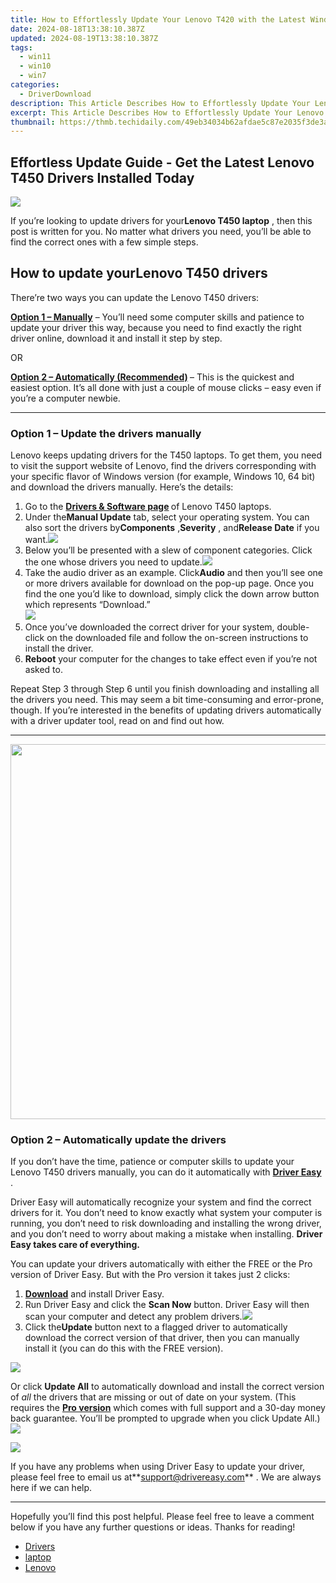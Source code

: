 ```yaml
---
title: How to Effortlessly Update Your Lenovo T420 with the Latest Windows Drivers
date: 2024-08-18T13:38:10.387Z
updated: 2024-08-19T13:38:10.387Z
tags:
  - win11
  - win10
  - win7
categories:
  - DriverDownload
description: This Article Describes How to Effortlessly Update Your Lenovo T420 with the Latest Windows Drivers
excerpt: This Article Describes How to Effortlessly Update Your Lenovo T420 with the Latest Windows Drivers
thumbnail: https://thmb.techidaily.com/49eb34034b62afdae5c87e2035f3de3aceeb872b525f1dc02b937f5f16ccbcf5.jpg
---
```


## Effortless Update Guide - Get the Latest Lenovo T450 Drivers Installed Today

![](https://images.drivereasy.com/wp-content/uploads/2019/12/image-54.png)

 If you’re looking to update drivers for your**Lenovo T450 laptop** , then this post is written for you. No matter what drivers you need, you’ll be able to find the correct ones with a few simple steps.

## How to update your**Lenovo T450** drivers

There’re two ways you can update the Lenovo T450 drivers:

**[Option 1 – Manually](https://tools.techidaily.com/drivereasy/download/)**  – You’ll need some computer skills and patience to update your driver this way, because you need to find exactly the right driver online, download it and install it step by step.  

 OR  

**[Option 2 – Automatically (Recommended)](https://www.drivereasy.com/knowledge/update-lenovo-t450-drivers-quickly-easily/#option2) [](https://tools.techidaily.com/drivereasy/download/)**  – This is the quickest and easiest option. It’s all done with just a couple of mouse clicks – easy even if you’re a computer newbie.

---

### Option 1 – Update the drivers manually

 Lenovo keeps updating drivers for the T450 laptops. To get them, you need to visit the support website of Lenovo, find the drivers corresponding with your specific flavor of Windows version (for example, Windows 10, 64 bit) and download the drivers manually. Here’s the details:

1. Go to the **[Drivers & Software page](https://shop-links.co/link/?exclusive=1&publisher_slug=itechdaily19598&url=https%3A%2F%2Fpcsupport.lenovo.com%2Fus%2Fen%2Fproducts%2Flaptops-and-netbooks%2Fthinkpad-t-series-laptops%2Fthinkpad-t450%2Fdownloads%2Fdriver-list%2F) [](https://www.asus.com/us/Motherboards/ROG-MAXIMUS-X-HERO/HelpDesk%5FDownload/)**  of Lenovo T450 laptops.
2. Under the**Manual Update** tab, select your operating system. You can also sort the drivers by**Components** ,**Severity** , and**Release Date** if you want.![](https://images.drivereasy.com/wp-content/uploads/2019/12/2019-12-27_19-12-26.jpg)
3. Below you’ll be presented with a slew of component categories. Click the one whose drivers you need to update.![](https://images.drivereasy.com/wp-content/uploads/2019/12/2019-12-27_19-21-12.jpg)
4. Take the audio driver as an example. Click**Audio** and then you’ll see one or more drivers available for download on the pop-up page. Once you find the one you’d like to download, simply click the down arrow button which represents “Download.”  
![](https://images.drivereasy.com/wp-content/uploads/2019/12/2019-12-27_19-25-52.jpg)
5. Once you’ve downloaded the correct driver for your system, double-click on the downloaded file and follow the on-screen instructions to install the driver.
6. **Reboot** your computer for the changes to take effect even if you’re not asked to.

 Repeat Step 3 through Step 6 until you finish downloading and installing all the drivers you need. This may seem a bit time-consuming and error-prone, though. If you’re interested in the benefits of updating drivers automatically with a driver updater tool, read on and find out how.

---

<!-- affiliate ads begin -->
<a href="https://appsumo.8odi.net/c/5597632/2082532/7443" target="_top" id="2082532"><img src="//a.impactradius-go.com/display-ad/7443-2082532" border="0" alt="" width="1200" height="600"/></a><img height="0" width="0" src="https://appsumo.8odi.net/i/5597632/2082532/7443" style="position:absolute;visibility:hidden;" border="0" />
<!-- affiliate ads end -->
### Option 2 – Automatically update the drivers

 If you don’t have the time, patience or computer skills to update your Lenovo T450 drivers manually, you can do it automatically with **[Driver Easy](https://tools.techidaily.com/drivereasy/download/)**  .

 Driver Easy will automatically recognize your system and find the correct drivers for it. You don’t need to know exactly what system your computer is running, you don’t need to risk downloading and installing the wrong driver, and you don’t need to worry about making a mistake when installing. **Driver Easy takes care of everything.**

 You can update your drivers automatically with either the FREE or the Pro version of Driver Easy. But with the Pro version it takes just 2 clicks:

1. **[Download](https://tools.techidaily.com/drivereasy/download/)**  and install Driver Easy.
2. Run Driver Easy and click the **Scan Now** button. Driver Easy will then scan your computer and detect any problem drivers.![](https://images.drivereasy.com/wp-content/uploads/2019/07/image-276.png)
3. Click the**Update**  button next to a flagged driver to automatically download the correct version of that driver, then you can manually install it (you can do this with the FREE version).  
<!-- affiliate ads begin -->
<a href="https://secure.2checkout.com/order/checkout.php?PRODS=2201613&QTY=1&AFFILIATE=108875&CART=1"><img src="https://www.macdvdripperpro.com/images/devices-3.png" border="0"></a>
<!-- affiliate ads end -->
 Or click **Update All** to automatically download and install the correct version of _all_ the drivers that are missing or out of date on your system. (This requires the **[Pro version](https://tools.techidaily.com/drivereasy/download/)**  which comes with full support and a 30-day money back guarantee. You’ll be prompted to upgrade when you click Update All.)![](https://images.drivereasy.com/wp-content/uploads/2019/07/image-277.png)

<!-- affiliate ads begin -->
<a href="https://shop.copernic.com/order/checkout.php?PRODS=41033101&QTY=1&AFFILIATE=108875&CART=1"><img src="https://secure.2checkout.com/images/merchant/8d30aa96e72440759f74bd2306c1fa3d/Copernic-2023-Affiliate-728x90-Elite.png" border="0"></a>
<!-- affiliate ads end -->
 If you have any problems when using Driver Easy to update your driver, please feel free to email us at**<support@drivereasy.com>** . We are always here if we can help.

---

 Hopefully you’ll find this post helpful. Please feel free to leave a comment below if you have any further questions or ideas. Thanks for reading!

* [Drivers](https://tools.techidaily.com/drivereasy/download/)
* [laptop](https://tools.techidaily.com/drivereasy/download/)
* [Lenovo](https://tools.techidaily.com/drivereasy/download/)

<ins class="adsbygoogle"
     style="display:block"
     data-ad-format="autorelaxed"
     data-ad-client="ca-pub-7571918770474297"
     data-ad-slot="1223367746"></ins>



<ins class="adsbygoogle"
     style="display:block"
     data-ad-client="ca-pub-7571918770474297"
     data-ad-slot="8358498916"
     data-ad-format="auto"
     data-full-width-responsive="true"></ins>


